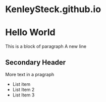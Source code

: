 # KenleySteck.github.io
# Hello World
This is a block of paragraph
A new line

## Secondary Header
More text in a pragraph

- List item
- List Item 2
- List Item 3
